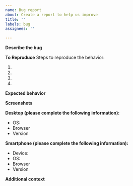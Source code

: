 ```yaml
---
name: Bug report
about: Create a report to help us improve
title: ''
labels: bug
assignees: ''

---
```


<!--
First look if there is already a similar bug report. If there is, upvote the issue with 👍

Please also check if the bug is still present in latest main! Do so by adding the following lines to your Cargo.toml:


[patch.crates-io]
egui = { git = "https://github.com/emilk/egui", branch = "main" }
# if you're using eframe:
eframe = { git = "https://github.com/emilk/egui", branch = "main" }
-->

**Describe the bug**
<!-- A clear and concise description of what the bug is. An image is good, a gif or movie is better! -->

**To Reproduce**
Steps to reproduce the behavior:
1. <!-- Go to '…' -->
2. <!-- Click on '…' -->
3. <!-- Scroll down to '…' -->
4. <!-- See error -->

**Expected behavior**
<!-- A clear and concise description of what you expected to happen. -->

**Screenshots**
<!-- If applicable, add screenshots to help explain your problem. -->

**Desktop (please complete the following information):**
 - OS: <!-- e.g. iOS -->
 - Browser <!-- e.g. chrome, safari -->
 - Version <!-- e.g. 22 -->

**Smartphone (please complete the following information):**
 - Device: <!-- e.g. iPhone6 -->
 - OS: <!-- e.g. iOS8.1 -->
 - Browser <!-- e.g. stock browser, safari -->
 - Version <!-- e.g. 22 -->

**Additional context**
<!-- Add any other context about the problem here. -->

